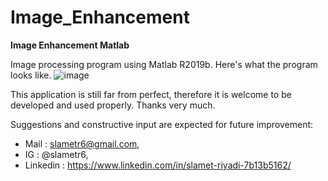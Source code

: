 # Image_Enhancement
**Image Enhancement Matlab**

Image processing program using Matlab R2019b. Here's what the program looks like.
![image](https://user-images.githubusercontent.com/53107522/128508770-87e5b7a3-7f44-4f64-9b9e-ff6cb1b7aac5.png)

This application is still far from perfect, therefore it is welcome to be developed and used properly. Thanks very much.

Suggestions and constructive input are expected for future improvement:
* Mail : slametr6@gmail.com, 
* IG : @slametr6, 
* Linkedin : https://www.linkedin.com/in/slamet-riyadi-7b13b5162/
